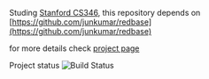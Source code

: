 Studing [Stanford CS346](https://web.stanford.edu/class/cs346/2015/), this repository depends on [https://github.com/junkumar/redbase](https://github.com/junkumar/redbase)

for more details check [project page](https://web.stanford.edu/class/cs346/2015/redbase.html)

Project status ![Build Status](https://api.travis-ci.org/Ahmedfcis/redbase.svg?branch=master)